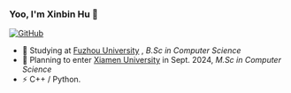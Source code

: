### Yoo, I'm Xinbin Hu 👋

[![GitHub](https://img.shields.io/badge/dynamic/json?logo=github&label=GitHub&labelColor=495867&color=495867&query=%24.data.totalSubs&url=https%3A%2F%2Fapi.spencerwoo.com%2Fsubstats%2F%3Fsource%3Dgithub%26queryKey%3Dhayschan&style=flat-square)](https://github.com/GodotHXB)

- 🍻 Studying at [Fuzhou University](https://www.fzu.edu.cn/) , _B.Sc in Computer Science_
- 🎯 Planning to enter [Xiamen University](https://www.xmu.edu.cn/) in Sept. 2024, _M.Sc in Computer Science_
- ⚡ C++ / Python.

<!---
GodotHXB/GodotHXB is a ✨ special ✨ repository because its `README.md` (this file) appears on your GitHub profile.
You can click the Preview link to take a look at your changes.
--->
